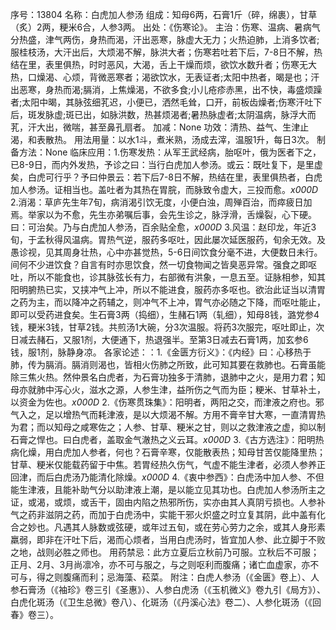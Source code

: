 序号：13804
名称：白虎加人参汤
组成：知母6两，石膏1斤（碎，绵裹），甘草（炙）2两，粳米6合，人参3两。
出处：《伤寒论》。
主治：伤寒、温病、暑病气分热盛，津气两伤，身热而渴，汗出恶寒，脉虚大无力；火热迫肺，上消多饮者;服桂枝汤，大汗出后，大烦渴不解，脉洪大者；伤寒若吐若下后，7-8日不解，热结在里，表里俱热，时时恶风，大渴，舌上干燥而烦，欲饮水数升者；伤寒无大热，口燥渴、心烦，背微恶寒者；渴欲饮水，无表证者;太阳中热者，暍是也；汗出恶寒，身热而渴;膈消，上焦燥渴，不欲多食;小儿疮疹赤黑，出不快，毒盛烦躁者;太阳中暍，其脉弦细芤迟，小便已，洒然毛耸，口开，前板齿燥者;伤寒汗吐下后，斑发脉虚;斑已出，如脉洪数，热甚烦渴者;暑热脉虚者;太阴温病，脉浮大而芤，汗大出，微喘，甚至鼻孔扇者。
加减：None
功效：清热、益气、生津止渴，和表散热。
用法用量：以水1斗，煮米熟，汤成去滓，温服1升，每日3次。
制备方法：None
临床应用：1.伤寒发热：从军王武经病，胎呕叶，俄为医者下之，已8-9日，而内外发热，予诊之曰：当行白虎加人参汤。或云：既吐复下，是里虚矣，白虎可行乎？予曰仲景云：若下后7-8日不解，热结在里，表里俱热者，白虎加人参汤。证相当也。盖吐者为其热在胃脘，而脉致令虚大，三投而愈。_x000D_
2.消渴：草庐先生年7旬，病消渴引饮无度，小便白浊，周殚百治，而瘁疲日加焉。举家以为不愈，先生亦弟嘱后事，会先生诊之，脉浮滑，舌燥裂，心下硬。曰：可治矣。乃与白虎加人参汤，百余贴全愈，_x000D_
3.风温：赵印龙，年近3旬，于孟秋得风温病。胃热气逆，服药多呕吐，因此屡次延医服药，旬余无效。及愚诊视，见其周身壮热，心中亦甚觉热，5-6日间饮食分毫不进，大便数日未行。间何不少进饮食？自言有时亦思饮食，然一切食物闻之皆臭恶异常。强食之即呕吐，所以不能食也，诊其脉弦长有力，右部微有洪象，一息五至。证脉相参，知其阳明腑热已实，又挟冲气上冲，所以不能进食，服药亦多呕也。欲治此证当以清胃之药为主，而以降冲之药辅之，则冲气不上冲，胃气亦必随之下降，而呕吐能止，即可以受药进食矣。生石膏3两（捣细），生赭石1两（轧细），知母8钱，潞党参4钱，粳米3钱，甘草2钱。共煎汤1大碗，分3次温服。将药3次服完，呕吐即止，次日减去赭石，又服1剂，大便通下，热退强半。至第3日减去石膏1两，加玄参6钱，服1剂，脉静身凉。
各家论述：：1.《金匮方衍义》：《内经》曰：心移热于肺，传为膈消。膈消则渴也，皆相火伤肺之所致，此可知其要在救肺也。石膏虽能除三焦火热。然仲景名白虎者，为石膏功独多于清肺，退肺中之火，是用力君；知母亦就肺中泻心火，滋水之源，人参生津，益所伤之气而为臣；粳米、甘草补土，以资金为佐也。_x000D_
2.《伤寒贯珠集》：阳明者，两阳之交，而津液之府也。邪气入之，足以增热气而耗津液，是以大烦渴不解。方用不膏辛甘大寒，一直清胃热为君；而以知母之咸寒佐之；人参、甘草、粳米之甘，则以之救津液之虚，抑以制石膏之悍也。曰白虎者，盖取金气澈热之义云耳。_x000D_
3.《古方选注》：阳明热病化燥，用白虎加人参者，何也？石膏辛寒，仅能散表热；知母甘苦仅能降里热；甘草、粳米仅能载药留于中焦。若胃经热久伤气，气虚不能生津者，必须人参养正回津，而后白虎汤乃能清化除燥。_x000D_
4.《衷中参西》：白虎汤中加人参、不但能生津液，且能补助气分以助津液上潮，是以能立见其功也。白虎加人参汤所主之证，或渴，或烦，或舌干，固由内陷之热邪所伤，实亦由其人真阴亏损也。人参补气之药非滋阴之药，而加于白虎汤中，实能干邪火炽盛之时立复其阴，此中盖有化合之妙也。凡遇其人脉数或弦硬，或年过五旬，或在劳心劳力之余，或其人身形素羸弱，即非在汗吐下后，渴而心烦者，当用白虎汤时，皆宜加人参、此立脚于不败之地，战则必胜之师也。
用药禁忌：此方立夏后立秋前乃可服。立秋后不可服；正月、2月、3月尚凛冷，亦不可与服之，与之则呕利而腹痛；诸亡血虚家，亦不可与，得之则腹痛而利；忌海藻、菘菜。
附注：白虎人参汤（《金匮》卷上）、人参石膏汤（《袖珍》卷三引《圣惠》）、人参白虎汤（《玉机微义》卷九引《局方》）、白虎化斑汤（《卫生总微》卷八）、化斑汤（《丹溪心法》卷二）、人参化斑汤（《回春》卷三）。
